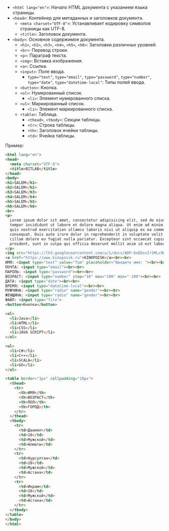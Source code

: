 - `<html lang="en">`: Начало HTML документа с указанием языка страницы.
- `<head>`: Контейнер для метаданных и заголовков документа.
    - `<meta charset="UTF-8">`: Устанавливает кодировку символов страницы как UTF-8.
    - `<title>`: Заголовок документа.
- `<body>`: Основное содержимое документа.
    - `<h1>`, `<h2>`, `<h3>`, `<h4>`, `<h5>`, `<h6>`: Заголовки различных уровней.
    - `<br>`: Перевод строки.
    - `<p>`: Параграф текста.
    - `<img>`: Вставка изображения.
    - `<a>`: Ссылка.
    - `<input>`: Поле ввода.
        - `type="text"`, `type="email"`, `type="password"`, `type="number"`, `type="date"`, `type="datetime-local"`: Типы полей ввода.
    - `<button>`: Кнопка.
    - `<ol>`: Нумерованный список.
        - `<li>`: Элемент нумерованного списка.
    - `<ul>`: Маркированный список.
        - `<li>`: Элемент маркированного списка.
    - `<table>`: Таблица.
        - `<thead>`, `<tbody>`: Секции таблицы.
        - `<tr>`: Строка таблицы.
        - `<th>`: Заголовок ячейки таблицы.
        - `<td>`: Ячейка таблицы.

Пример:
```html
<html lang="en">
<head>
  <meta charset="UTF-8">
  <title>BITLAB</title>
</head>
<body>
<h1>SALEM</h1>
<h2>SALEM</h2>
<h3>SALEM</h3>
<h4>SALEM</h4>
<h5>SALEM</h5>
<h6>SALEM</h6>
<br>
<p>
  Lorem ipsum dolor sit amet, consectetur adipisicing elit, sed do eiusmod
  tempor incididunt ut labore et dolore magna aliqua. Ut enim ad minim veniam,
  quis nostrud exercitation ullamco laboris nisi ut aliquip ex ea commodo
  consequat. Duis aute irure dolor in reprehenderit in voluptate velit esse
  cillum dolore eu fugiat nulla pariatur. Excepteur sint occaecat cupidatat non
  proident, sunt in culpa qui officia deserunt mollit anim id est laborum.
</p>
<img src="https://lh3.googleusercontent.com/u/1/docs/ADP-6oEDsvIrSMLc9H2lSmuKHlpPfra4M08SqCzYHwfwgO-x4RRkoVPNNch2-HZsZc3UHG7x4CciabuVIgHL-p-ASnA7WF76FU6SbU5X79xXBqhsmuN5RJvFZwHYNoC5dHBPo15xhKu3ehfkvq7sDuB8SyizNLvhs2X-bby1Tr8wpeH1GO5o-dVwTn_wz72j0HLZtGdIpZ7n8VSNqHpxvv8WHK2e2GCDszzNUrR-gB5BAx5BCSWRdDKR46Lie1zuapP6c1p9chdFfhXJAmRZUZm4EyDWdY4gYUe174UlnEy6B_B8OSpyUOAOTL85L369lCaAK4t1pdQB6CBpUlsalxSJpqpB6RqrFJfbgSmeGWxR3vddYUSJimZZA93o0mlkmyp4UzCbOzfWNPTZCFIqjb7ar9QN4TDhUnwPaREKc_wVSfy1FfduECwzGlvzp_nHUeEw4uDxowKveaEGECmzmCmAxDdF_hqLwhEVNNk0MBaYWWj4c-BEfrqYySdFzjKtsRuIuOdOImiHASk9F9SlKdNx0lpt5BF1SgTWbpBCz0CUc_uAbVwNkgtV0M6YdT2taMQf8b2ZTmzjfWFIaIWgKi318KuE_Y_0EM_D33Cc30g3Z30PWocByFhuGEKl4LsG7YoYg1VZhzHPj48k7kr9nOt_ZCvvToA2qJUOaWaJxOgqb5LH-HSuPKQvh1uBOwUAs2rWOe9fMOP5_S3Ef4YpS-Hxzjd_zj-eu5-kCf84r_MxvR-HaAH9y4kjVY5RZyPSPvCj_l14CbaF095ov4nCFua4HD4DDkQclmOHZZlnYh372tY6DhKdpbw-2gAKvpQfHsDXRxXx7flyz2oSYke_XX0H8oLObiJg_bppbFB6Gixv-_SsHXg8yfUJ02r8NkVWYYtCXSjXRnb28Pt6JZsAZ3xK4ycg53P1RKK69UmSi7z20WK8kU4g20bPGMmT8qQ">
<a href="https://www.kinopoisk.ru">KINOPOISK</a><br><br>
ИМЯ: <input type="text" value="Tom" placeholder="Введите имя: "><br><br>
ПОЧТА: <input type="email"><br><br>
ПАРОЛЬ: <input type="password"><br><br>
ВОЗРАСТ: <input type="number" step="10" max="100" min="-100"><br><br>
ДАТА: <input type="date"><br><br>
ВРЕМЯ: <input type="datetime-local"><br><br>
МУЖЧИНА: <input type="radio" name="gender"><br><br>
ЖЕНЩИНА: <input type="radio" name="gender"><br><br>
ФАЙЛ: <input type="file">
<button>Кнопка</button>

<ol>
  <li>Java</li>
  <li>HTML</li>
  <li>CSS</li>
  <li>JAVA SCRIPT</li>
</ol>

<ul>
  <li>C#</li>
  <li>C++</li>
  <li>SCALA</li>
  <li>GO</li>
</ul>

<table border="1px" cellpadding="10px">
  <thead>
    <tr>
      <th>ИМЯ</th>
      <th>ВОЗРАСТ</th>
      <th>ПОЛ</th>
      <th>ГОРОД</th>
    </tr>
  </thead>
  <tbody>
    <tr>
      <td>Даниял</td>
      <td>18</td>
      <td>Мужской</td>
      <td>Алматы</td>
    </tr>
    <tr>
      <td>Нурсултан</td>
      <td>18</td>
      <td>Мужской</td>
      <td>Астана</td>
    </tr>
    <tr>
      <td>Икрам</td>
      <td>18</td>
      <td>Мужской</td>
      <td>Астана</td>
    </tr>
  </tbody>
</table>
</body>
</html>


```
